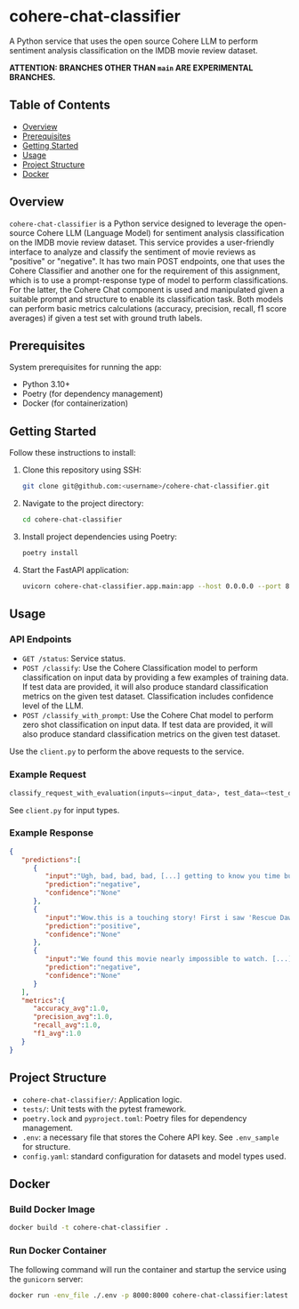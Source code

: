 # cohere-chat-classifier

A Python service that uses the open source Cohere LLM to perform sentiment analysis classification on the IMDB movie review dataset.

<b> ATTENTION: BRANCHES OTHER THAN `main` ARE EXPERIMENTAL BRANCHES. </b>

## Table of Contents

- [Overview](#overview)
- [Prerequisites](#prerequisites)
- [Getting Started](#getting-started)
- [Usage](#usage)
- [Project Structure](#project-structure)
- [Docker](#docker)

## Overview

`cohere-chat-classifier` is a Python service designed to leverage the open-source Cohere LLM (Language Model) for sentiment analysis classification on the IMDB movie review dataset. This service provides a user-friendly interface to analyze and classify the sentiment of movie reviews as "positive" or "negative". It has two main POST endpoints, one that uses the Cohere Classifier and another one for the requirement of this assignment, which is to use a prompt-response type of model to perform classifications. For the latter, the Cohere Chat component is used and manipulated given a suitable prompt and structure to enable its classification task. Both models can perform basic metrics calculations (accuracy, precision, recall, f1 score averages) if given a test set with ground truth labels. 

## Prerequisites

System prerequisites for running the app:

- Python 3.10+
- Poetry (for dependency management)
- Docker (for containerization)

## Getting Started

Follow these instructions to install:

1. Clone this repository using SSH:

   ```bash
   git clone git@github.com:<username>/cohere-chat-classifier.git
   ```

2. Navigate to the project directory:

   ```bash
   cd cohere-chat-classifier
   ```

3. Install project dependencies using Poetry:

   ```bash
   poetry install
   ```

4. Start the FastAPI application:

   ```bash
   uvicorn cohere-chat-classifier.app.main:app --host 0.0.0.0 --port 8000 --reload
   ```

## Usage

### API Endpoints

- `GET /status`: Service status.
- `POST /classify`: Use the Cohere Classification model to perform classification on input data by providing a few examples of training data. If test data are provided, it will also produce standard classification metrics on the given test dataset.
Classification includes confidence level of the LLM.
- `POST /classify_with_prompt`: Use the Cohere Chat model to perform zero shot classification on input data. If test data are provided, it will also produce standard classification metrics on the given test dataset.

Use the `client.py` to perform the above requests to the service. 

### Example Request

```Python
classify_request_with_evaluation(inputs=<input_data>, test_data=<test_data>)
```
See `client.py` for input types.

### Example Response

```json
{
   "predictions":[
      {
         "input":"Ugh, bad, bad, bad, [...] getting to know you time but whatever.",
         "prediction":"negative",
         "confidence":"None"
      },
      {
         "input":"Wow.this is a touching story! First i saw 'Rescue Dawn'. [...] The horror doesn't get more real than in the words of Dieter Dengler himself.He totally succeeds in painting the picture.",
         "prediction":"positive",
         "confidence":"None"
      },
      {
         "input":"We found this movie nearly impossible to watch. [...] This was supposed to be a television movie, guys, not Books on Tape.",
         "prediction":"negative",
         "confidence":"None"
      }
   ],
   "metrics":{
      "accuracy_avg":1.0,
      "precision_avg":1.0,
      "recall_avg":1.0,
      "f1_avg":1.0
   }
}
```

## Project Structure

- `cohere-chat-classifier/`: Application logic.
- `tests/`: Unit tests with the pytest framework.
- `poetry.lock` and `pyproject.toml`: Poetry files for dependency management.
- `.env`: a necessary file that stores the Cohere API key. See `.env_sample` for structure.
- `config.yaml`: standard configuration for datasets and model types used.
  
## Docker

### Build Docker Image

```bash
docker build -t cohere-chat-classifier .
```

### Run Docker Container

The following command will run the container and startup the service using the `gunicorn` server:

```bash
docker run -env_file ./.env -p 8000:8000 cohere-chat-classifier:latest
```
